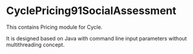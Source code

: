 # CyclePricing91SocialAssessment



This contains Pricing module for Cycle.

It is designed based on Java with command line input parameters without multithreading concept.
